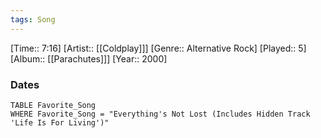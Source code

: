 ```yaml
---
tags: Song  
---
```

[Time:: 7:16]
[Artist:: [[Coldplay]]]
[Genre:: Alternative Rock]
[Played:: 5]
[Album:: [[Parachutes]]]
[Year:: 2000]
### Dates
````dataview
TABLE Favorite_Song
WHERE Favorite_Song = "Everything's Not Lost (Includes Hidden Track 'Life Is For Living')"
````